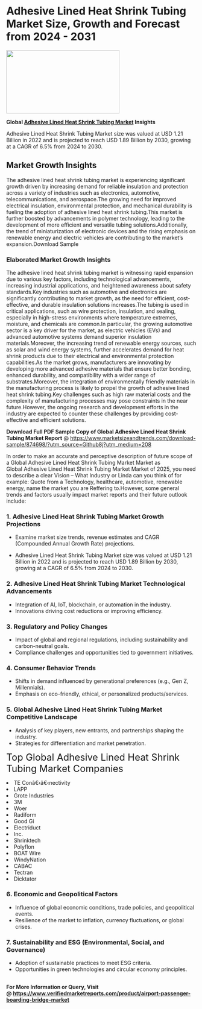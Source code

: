 <H1>Adhesive Lined Heat Shrink Tubing Market Size, Growth and Forecast from 2024 - 2031</H1><img class="aligncenter size-medium wp-image-584254" src="https://thirdeyenews.in/wp-content/uploads/2024/09/Global-Market-Research-300x168.jpeg" alt="" width="300" height="168" /><p><strong>Global&nbsp;<a href="https://www.marketsizeandtrends.com/download-sample/874698/?utm_source=Github8j?utm_medium=208">Adhesive Lined Heat Shrink Tubing Market</a> Insights</strong></p><p>Adhesive Lined Heat Shrink Tubing Market size was valued at USD 1.21 Billion in 2022 and is projected to reach USD 1.89 Billion by 2030, growing at a CAGR of 6.5% from 2024 to 2030.</p><p><h2>Market Growth Insights</h2> The adhesive lined heat shrink tubing market is experiencing significant growth driven by increasing demand for reliable insulation and protection across a variety of industries such as electronics, automotive, telecommunications, and aerospace.The growing need for improved electrical insulation, environmental protection, and mechanical durability is fueling the adoption of adhesive lined heat shrink tubing.This market is further boosted by advancements in polymer technology, leading to the development of more efficient and versatile tubing solutions.Additionally, the trend of miniaturization of electronic devices and the rising emphasis on renewable energy and electric vehicles are contributing to the market’s expansion.Download Sample <h3>Elaborated Market Growth Insights</h3> The adhesive lined heat shrink tubing market is witnessing rapid expansion due to various key factors, including technological advancements, increasing industrial applications, and heightened awareness about safety standards.Key industries such as automotive and electronics are significantly contributing to market growth, as the need for efficient, cost-effective, and durable insulation solutions increases.The tubing is used in critical applications, such as wire protection, insulation, and sealing, especially in high-stress environments where temperature extremes, moisture, and chemicals are common.In particular, the growing automotive sector is a key driver for the market, as electric vehicles (EVs) and advanced automotive systems demand superior insulation materials.Moreover, the increasing trend of renewable energy sources, such as solar and wind energy systems, further accelerates demand for heat shrink products due to their electrical and environmental protection capabilities.As the market grows, manufacturers are innovating by developing more advanced adhesive materials that ensure better bonding, enhanced durability, and compatibility with a wider range of substrates.Moreover, the integration of environmentally friendly materials in the manufacturing process is likely to propel the growth of adhesive lined heat shrink tubing.Key challenges such as high raw material costs and the complexity of manufacturing processes may pose constraints in the near future.However, the ongoing research and development efforts in the industry are expected to counter these challenges by providing cost-effective and efficient solutions.</p><p><span class=""><strong>Download Full PDF Sample Copy of Global Adhesive Lined Heat Shrink Tubing Market Report</strong> @ <a href="https://www.marketsizeandtrends.com/download-sample/874698/?utm_source=Github8j?utm_medium=208" target="_blank">https://www.marketsizeandtrends.com/download-sample/874698/?utm_source=Github8j?utm_medium=208</a></span></p><p>In order to make an accurate and perceptive description of future scope of a Global&nbsp;Adhesive Lined Heat Shrink Tubing Market Market as Global&nbsp;Adhesive Lined Heat Shrink Tubing Market Market of 2025, you need to describe a clear Vision &ndash; What Industry or Linda can you think of for example: Quote from a Technology, healthcare, automotive, renewable energy, name the market you are Reffering to.However, some general trends and factors usually impact market reports and their future outlook include:</p><h3>1.&nbsp;<strong>Adhesive Lined Heat Shrink Tubing Market Growth Projections</strong></h3><ul><li>Examine market size trends, revenue estimates and CAGR (Compounded Annual Growth Rate) projections.</li><li><p>Adhesive Lined Heat Shrink Tubing Market size was valued at USD 1.21 Billion in 2022 and is projected to reach USD 1.89 Billion by 2030, growing at a CAGR of 6.5% from 2024 to 2030.</p></li></ul><h3>2.&nbsp;<strong>Adhesive Lined Heat Shrink Tubing Market Technological Advancements</strong></h3><ul><li>Integration of AI, IoT, blockchain, or automation in the industry.</li><li>Innovations driving cost reductions or improving efficiency.</li></ul><h3>3.&nbsp;<strong>Regulatory and Policy Changes</strong></h3><ul><li>Impact of global and regional regulations, including sustainability and carbon-neutral goals.</li><li>Compliance challenges and opportunities tied to government initiatives.</li></ul><h3>4.&nbsp;<strong>Consumer Behavior Trends</strong></h3><ul><li>Shifts in demand influenced by generational preferences (e.g., Gen Z, Millennials).</li><li>Emphasis on eco-friendly, ethical, or personalized products/services.</li></ul><h3>5.&nbsp;<strong>Global Adhesive Lined Heat Shrink Tubing Market Competitive Landscape</strong></h3><ul><li>Analysis of key players, new entrants, and partnerships shaping the industry.</li><li>Strategies for differentiation and market penetration.</li></ul><p data-pm-slice="1 1 []"><span style="color: inherit; font-family: inherit; font-size: 25px;">Top Global Adhesive Lined Heat Shrink Tubing Market Companies</span></p><div class="" data-test-id=""><p><li>TE Conâ€‹â€‹nectivity</li><li> LAPP</li><li> Grote Industries</li><li> 3M</li><li> Woer</li><li> Radiform</li><li> Good Gi</li><li> Electriduct</li><li> Inc.</li><li> Shrinktech</li><li> Polyflon</li><li> BOAT Wire</li><li> WindyNation</li><li> CABAC</li><li> Tectran</li><li> Dicktator</li></p></div><h3>6.&nbsp;<strong>Economic and Geopolitical Factors</strong></h3><ul><li>Influence of global economic conditions, trade policies, and geopolitical events.</li><li>Resilience of the market to inflation, currency fluctuations, or global crises.</li></ul><h3>7.&nbsp;<strong>Sustainability and ESG (Environmental, Social, and Governance)</strong></h3><ul><li>Adoption of sustainable practices to meet ESG criteria.</li><li>Opportunities in green technologies and circular economy principles.</li></ul><h2><strong style="font-size: 14px;">For More Information or Query, Visit @&nbsp;</strong><a style="background-color: #ffffff; font-size: 14px;" href="https://www.marketsizeandtrends.com/report/adhesive-lined-heat-shrink-tubing-market/" target="_blank">https://www.verifiedmarketreports.com/product/airport-passenger-boarding-bridge-market</a></h2>